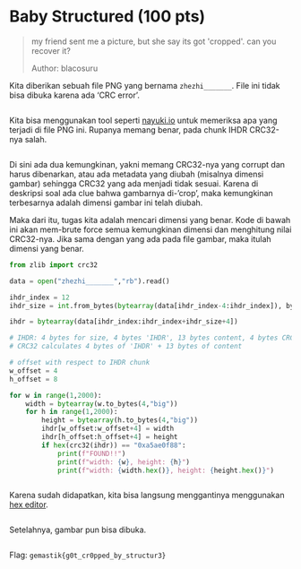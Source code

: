 # Baby Structured (100 pts)

> my friend sent me a picture, but she say its got 'cropped'. can you recover it?
>
> Author: blacosuru

Kita diberikan sebuah file PNG yang bernama `zhezhi_______`. File ini tidak bisa dibuka karena ada ‘CRC error’.

<figure><img src="https://lh7-rt.googleusercontent.com/docsz/AD_4nXc8Hv_MHKNP3jy1bntw17aJ4F3COaRerX1sBTY2hR8L2wdw-U9byVsOmySVD2zvXRTYXhvOOCSkOMGXelPVrvB3NC5rEoh2KZQdNwUaRHbxBiYO-j6yhBpmMpe-j1i-h_w6KMypJbgRvwIZfzH3_bOWn0c?key=tJbezAN_j6YxD_OtpLAq3g" alt=""><figcaption></figcaption></figure>

Kita bisa menggunakan tool seperti [nayuki.io](https://www.nayuki.io/page/png-file-chunk-inspector) untuk memeriksa apa yang terjadi di file PNG ini. Rupanya memang benar, pada chunk IHDR CRC32-nya salah.

<figure><img src="https://lh7-rt.googleusercontent.com/docsz/AD_4nXfRW1FSckbIOCsPwftID9dc5811jhWNbj4lWKJg_rVht7Ho8OFNwTbZo7a7JACHZd5xHENx_MUlE9-4FLlo-cV34vuNd3zB4y1K_8ntMolHHRBpLa7WTqb1AdunP1o9pEeK1W1iKpR7ltZcumQZG8zHI0s?key=tJbezAN_j6YxD_OtpLAq3g" alt=""><figcaption></figcaption></figure>

Di sini ada dua kemungkinan, yakni memang CRC32-nya yang corrupt dan harus dibenarkan, atau ada metadata yang diubah (misalnya dimensi gambar) sehingga CRC32 yang ada menjadi tidak sesuai. Karena di deskripsi soal ada clue bahwa gambarnya di-’crop’, maka kemungkinan terbesarnya adalah dimensi gambar ini telah diubah.

Maka dari itu, tugas kita adalah mencari dimensi yang benar. Kode di bawah ini akan mem-brute force semua kemungkinan dimensi dan menghitung nilai CRC32-nya. Jika sama dengan yang ada pada file gambar, maka itulah dimensi yang benar.

```python
from zlib import crc32

data = open("zhezhi_______","rb").read()

ihdr_index = 12
ihdr_size = int.from_bytes(bytearray(data[ihdr_index-4:ihdr_index]), byteorder="big")

ihdr = bytearray(data[ihdr_index:ihdr_index+ihdr_size+4]) 	

# IHDR: 4 bytes for size, 4 bytes 'IHDR', 13 bytes content, 4 bytes CRC32
# CRC32 calculates 4 bytes of 'IHDR' + 13 bytes of content

# offset with respect to IHDR chunk
w_offset = 4
h_offset = 8

for w in range(1,2000):
	width = bytearray(w.to_bytes(4,"big"))
	for h in range(1,2000):
		height = bytearray(h.to_bytes(4,"big"))
		ihdr[w_offset:w_offset+4] = width
		ihdr[h_offset:h_offset+4] = height
		if hex(crc32(ihdr)) == "0xa5ae0f88":
			print(f"FOUND!!")
			print(f"width: {w}, height: {h}")
			print(f"width: {width.hex()}, height: {height.hex()}")
```

<figure><img src="https://lh7-rt.googleusercontent.com/docsz/AD_4nXcdZMbFapTTshqGuhPsjGBb1Cgyc6Gjav0WRnCgcVBWHryBhTGtrnvjTITr2B0tD20VdAAfU15oLzPtlMo8ap5V6dPEfcybp_QMRF6HAoBN8p6v-LSh1_8DjIP5tuybj3klKV0s4E8fO71AQmH4ygtq6LfA?key=tJbezAN_j6YxD_OtpLAq3g" alt=""><figcaption></figcaption></figure>

Karena sudah didapatkan, kita bisa langsung menggantinya menggunakan [hex editor](https://hexed.it/).

<figure><img src="https://lh7-rt.googleusercontent.com/docsz/AD_4nXdKxPWql9K6afgUP3Z3LP-3p79pAfpKDHQd8Froz6l3NwsT5S2XPNjO66_zJzEultVRI10vDlDaI6APaU_633RlQzBc1W7AHeQcGlGHR1IvSLn8gaeGs61TU48VI8EcJ93npV8BfAqTY5V6BCiHOedX5_g?key=tJbezAN_j6YxD_OtpLAq3g" alt=""><figcaption></figcaption></figure>

Setelahnya, gambar pun bisa dibuka.

<figure><img src="https://lh7-rt.googleusercontent.com/docsz/AD_4nXdkLOWtrCsF6xyGen8-xI7VaDv4K6g_5M4C7J_SDtF-55OCIccUNM_msSM9sr0V749e5iH-NQ7W10ahsTaEe6bARbNTJ4lhTZ3mr5EDFzIaRmN7uOQ0UctWOH2BZhWwV0fBsPcF_ZIoF6dR3kyZR3yvJFPO?key=tJbezAN_j6YxD_OtpLAq3g" alt=""><figcaption></figcaption></figure>

Flag: `gemastik{g0t_cr0pped_by_structur3}`
